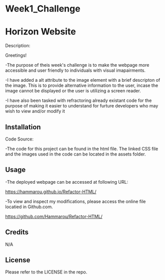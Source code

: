 # Week1_Challenge

# Horizon Website

Description:

Greetings! 

-The purpose of theis week's challenge is to make the webpage more accessible and user friendly to individuals with visual imapairments.

-I have added a alt attribute to the image element with a brief descripton of the image. This is to provide alternative information to the user, incase the image cannot be displayed or the user is utilizing a screen reader.

-I have also been tasked with refractoring already existant code for the purpose of making it easier to understand for furture developers who may wish to view and/or modify it


## Installation

Code Source:

-The code for this project can be found in the html file. The linked CSS file and the images used in the code can be located in the assets folder.


## Usage

-The deployed webpage can be accessed at following URL:

https://hammarou.github.io/Refactor-HTML/


-To view and inspect my modifications, please access the online file locatied in Github.com.

https://github.com/Hammarou/Refactor-HTML/


## Credits

N/A

## License

Please refer to the LICENSE in the repo.
 

